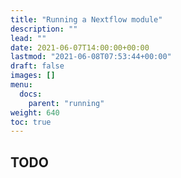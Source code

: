 ```yaml
---
title: "Running a Nextflow module"
description: ""
lead: ""
date: 2021-06-07T14:00:00+00:00
lastmod: "2021-06-08T07:53:44+00:00"
draft: false
images: []
menu:
  docs:
    parent: "running"
weight: 640
toc: true
---
```




## TODO
